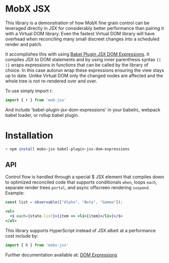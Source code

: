 # MobX JSX

This library is a demonstration of how MobX fine grain control can be leveraged directly in JSX for considerably better performance than pairing it with a Virtual DOM library. Even the fastest Virtual DOM library will have overhead when reconciling many small discreet changes into a scheduled render and patch.

It accomplishes this with using [Babel Plugin JSX DOM Expressions](https://github.com/ryansolid/babel-plugin-jsx-dom-expressions). It compiles JSX to DOM statements and by using inner parenthesis syntax ```{( )}``` wraps expressions in functions that can be called by the library of choice. In this case autorun wrap these expressions ensuring the view stays up to date. Unlike Virtual DOM only the changed nodes are affected and the whole tree is not re-rendered over and over.

To use simply import r:

```js
import { r } from 'mob-jsx'
```

And include 'babel-plugin-jsx-dom-expressions' in your babelrc, webpack babel loader, or rollup babel plugin.

# Installation

```sh
> npm install mobx-jsx babel-plugin-jsx-dom-expressions
```

## API

Control flow is handled through a special $ JSX element that compiles down to optimized reconciled code that supports conditionals `when`, loops `each`, separate render trees `portal`, and async offscreen rendering `suspend`. Example:

```jsx
const list = observable(["Alpha", "Beta", "Gamma"]);

<ul>
  <$ each={state.list}>{item => <li>{item}</li>}</$>
</ul>
```
This library supports HyperScript instead of JSX albeit at a performance cost include by:
```js
import { h } from 'mobx-jsx'
```

Further documentation available at: [DOM Expressions](https://github.com/ryansolid/dom-expressions)